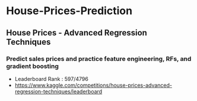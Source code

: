 # House-Prices-Prediction
## House Prices - Advanced Regression Techniques
### Predict sales prices and practice feature engineering, RFs, and gradient boosting
* Leaderboard Rank : 597/4796
* https://www.kaggle.com/competitions/house-prices-advanced-regression-techniques/leaderboard
